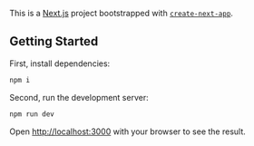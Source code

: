 This is a [Next.js](https://nextjs.org/) project bootstrapped with [`create-next-app`](https://github.com/vercel/next.js/tree/canary/packages/create-next-app).

## Getting Started

First, install dependencies:

```bash
npm i
```

Second, run the development server:

```bash
npm run dev
```

Open [http://localhost:3000](http://localhost:3000) with your browser to see the result.
